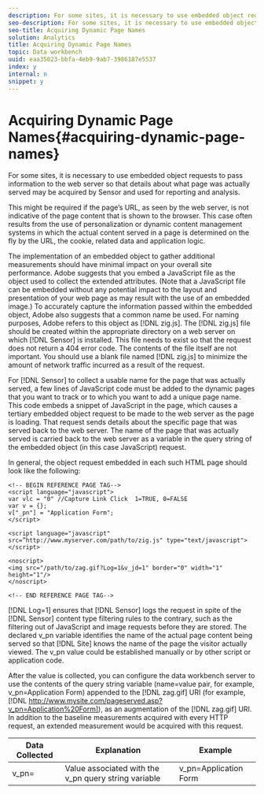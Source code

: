 ```yaml
---
description: For some sites, it is necessary to use embedded object requests to pass information to the web server so that details about what page was actually served may be acquired by Sensor and used for reporting and analysis.
seo-description: For some sites, it is necessary to use embedded object requests to pass information to the web server so that details about what page was actually served may be acquired by Sensor and used for reporting and analysis.
seo-title: Acquiring Dynamic Page Names
solution: Analytics
title: Acquiring Dynamic Page Names
topic: Data workbench
uuid: eaa35023-bbfa-4eb9-9ab7-3986187e5537
index: y
internal: n
snippet: y
---
```


# Acquiring Dynamic Page Names{#acquiring-dynamic-page-names}

For some sites, it is necessary to use embedded object requests to pass information to the web server so that details about what page was actually served may be acquired by Sensor and used for reporting and analysis.

 This might be required if the page’s URL, as seen by the web server, is not indicative of the page content that is shown to the browser. This case often results from the use of personalization or dynamic content management systems in which the actual content served in a page is determined on the fly by the URL, the cookie, related data and application logic.

The implementation of an embedded object to gather additional measurements should have minimal impact on your overall site performance. Adobe suggests that you embed a JavaScript file as the object used to collect the extended attributes. (Note that a JavaScript file can be embedded without any potential impact to the layout and presentation of your web page as may result with the use of an embedded image.) To accurately capture the information passed within the embedded object, Adobe also suggests that a common name be used. For naming purposes, Adobe refers to this object as [!DNL zig.js]. The [!DNL zig.js] file should be created within the appropriate directory on a web server on which [!DNL Sensor] is installed. This file needs to exist so that the request does not return a 404 error code. The contents of the file itself are not important. You should use a blank file named [!DNL zig.js] to minimize the amount of network traffic incurred as a result of the request.

For [!DNL Sensor] to collect a usable name for the page that was actually served, a few lines of JavaScript code must be added to the dynamic pages that you want to track or to which you want to add a unique page name. This code embeds a snippet of JavaScript in the page, which causes a tertiary embedded object request to be made to the web server as the page is loading. That request sends details about the specific page that was served back to the web server. The name of the page that was actually served is carried back to the web server as a variable in the query string of the embedded object (in this case JavaScript) request.

In general, the object request embedded in each such HTML page should look like the following:

```
<!-- BEGIN REFERENCE PAGE TAG--> 
<script language="javascript"> 
var vlc = "0" //Capture Link Click  1=TRUE, 0=FALSE 
var v = {}; 
v["_pn"] = "Application Form"; 
</script> 
 
<script language="javascript" src=”http://www.myserver.com/path/to/zig.js" type="text/javascript"></script> 
 
<noscript> 
<img src="/path/to/zag.gif?Log=1&v_jd=1" border="0" width="1" height="1"/> 
</noscript> 
 
<!-- END REFERENCE PAGE TAG-->
```

[!DNL Log=1] ensures that [!DNL Sensor] logs the request in spite of the [!DNL Sensor] content type filtering rules to the contrary, such as the filtering out of JavaScript and image requests before they are stored. The declared v_pn variable identifies the name of the actual page content being served so that [!DNL Site] knows the name of the page the visitor actually viewed. The v_pn value could be established manually or by other script or application code.

After the value is collected, you can configure the data workbench server to use the contents of the query string variable (name=value pair, for example, v_pn=Application Form) appended to the [!DNL zag.gif] URI (for example, [!DNL http://www.mysite.com/pageserved.asp?v_pn=Application%20Form]), as an augmentation of the [!DNL zag.gif] URI. In addition to the baseline measurements acquired with every HTTP request, an extended measurement would be acquired with this request.

|  Data Collected  | Explanation  | Example  |
|---|---|---|
|  v_pn=  | Value associated with the v_pn query string variable  | v_pn=Application Form  |

